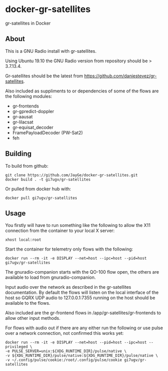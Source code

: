 # docker-gr-satellites
gr-satellites in Docker

## About

This is a GNU Radio install with gr-satellites. 

Using Ubuntu 19.10 the GNU Radio version from repository should be > 3.7.13.4.

Gr-satellites should be the latest from https://github.com/daniestevez/gr-satellites. 

Also included as suppliments to or dependencies of some of the flows are the following modules:

* gr-frontends
* gr-gpredict-doppler
* gr-aausat
* gr-lilacsat
* gr-equisat_decoder
* FramePayloadDecoder (PW-Sat2)
* feh

## Building 

To build from github:
```
git clone https://github.com/JayGe/docker-gr-satellites.git
docker build . -t gi7ugv/gr-satellites
```
Or pulled from docker hub with:
```
docker pull gi7ugv/gr-satellites
```
## Usage

You firstly will have to run something like the following to allow the X11 connection from the container to your local X server:
```
xhost local:root
```
Start the container for telemetry only flows with the following: 
```
docker run --rm -it -e DISPLAY --net=host --ipc=host --pid=host gi7ugv/gr-satellites
```
The gnuradio-companion starts with the QO-100 flow open, the others are available to load from gnuradio-companion.

Input audio over the network as described in the gr-satellites documentation. By default the flows will listen on the local interface of the host so GQRX UDP audio to 127.0.0.1:7355 running on the host should be available to the flows. 
 
Also included are the gr-frontend flows in /app/gr-satellites/gr-frontends to allow other input methods. 

For flows with audio out if there are any either run the following or use pulse over a network connection, not confirmed this works yet:
```
docker run --rm -it -e DISPLAY --net=host --pid=host --ipc=host --privileged \
-e PULSE_SERVER=unix:${XDG_RUNTIME_DIR}/pulse/native \
-v ${XDG_RUNTIME_DIR}/pulse/native:${XDG_RUNTIME_DIR}/pulse/native \
-v ~/.config/pulse/cookie:/root/.config/pulse/cookie gi7ugv/gr-satellites
```
